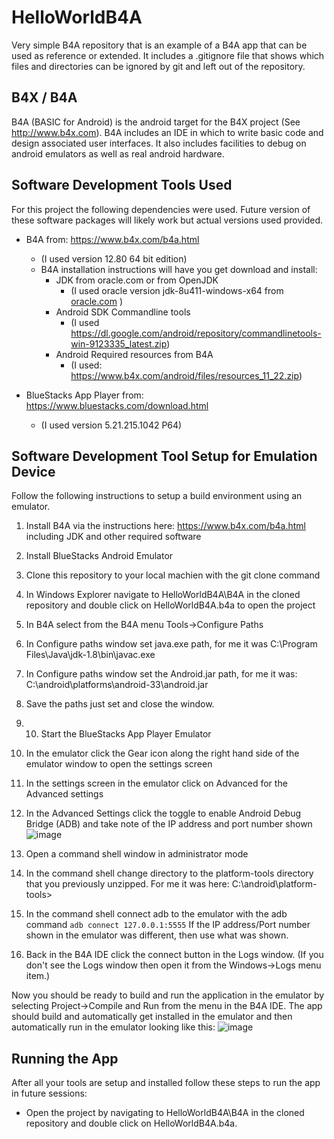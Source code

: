 # HelloWorldB4A
Very simple B4A repository that is an example of a B4A app that can be used as reference or extended.  It includes a .gitignore file that shows which files and directories can be ignored by git and left out of the repository.

## B4X / B4A
B4A (BASIC for Android) is the android target for the B4X project (See http://www.b4x.com).  B4A includes an IDE in which to write basic code and design associated user interfaces.  It also includes facilities to debug on android emulators as well as real android hardware.

## Software Development Tools Used
For this project the following dependencies were used.  Future version of these software packages will likely work but actual versions used provided.
- B4A from: https://www.b4x.com/b4a.html
  - (I used version 12.80 64 bit edition)
  - B4A installation instructions will have you get download and install:
    - JDK from oracle.com or from OpenJDK
      - (I used oracle version jdk-8u411-windows-x64 from [oracle.com](https://www.oracle.com/java/technologies/downloads/?er=221886#java8-windows) ) 
    - Android SDK Commandline tools
      - (I used https://dl.google.com/android/repository/commandlinetools-win-9123335_latest.zip)
    - Android Required resources from B4A
      - (I used: https://www.b4x.com/android/files/resources_11_22.zip)

- BlueStacks App Player from: https://www.bluestacks.com/download.html
  - (I used version  5.21.215.1042 P64)

## Software Development Tool Setup for Emulation Device
Follow the following instructions to setup a build environment using an emulator.
1. Install B4A via the instructions here: https://www.b4x.com/b4a.html including JDK and other required software
2. Install BlueStacks Android Emulator
3. Clone this repository to your local machien with the git clone command
4. In Windows Explorer navigate to HelloWorldB4A\B4A in the cloned repository and double click on HelloWorldB4A.b4a to open the project
5. In B4A select from the B4A menu Tools->Configure Paths
6. In Configure paths window set java.exe path, for me it was C:\Program Files\Java\jdk-1.8\bin\javac.exe
7. In Configure paths window set the Android.jar path, for me it was: C:\android\platforms\android-33\android.jar
8. Save the paths just set and close the window.

9. 10. Start the BlueStacks App Player Emulator
10. In the emulator click the Gear icon along the right hand side of the emulator window to open the settings screen
11. In the settings screen in the emulator click on Advanced for the Advanced settings
12. In the Advanced Settings click the toggle to enable Android Debug Bridge (ADB) and take note of the IP address and port number shown ![image](https://github.com/nealvis/HelloWorldB4A/assets/21041294/9fd97a33-d911-4989-8241-47da686cedf6)

13. Open a command shell window in administrator mode
14. In the command shell change directory to the platform-tools directory that you previously unzipped. For me it was here: C:\android\platform-tools>
15. In the command shell connect adb to the emulator with the adb command `adb connect 127.0.0.1:5555`  If the IP address/Port number shown in the emulator was different, then use what was shown.
16. Back in the B4A IDE click the connect button in the Logs window.  (If you don't see the Logs window then open it from the Windows->Logs menu item.)

Now you should be ready to build and run the application in the emulator by selecting Project->Compile and Run from the menu in the B4A IDE.  The app should build and automatically get installed in the emulator and then automatically run in the emulator looking like this:
![image](https://github.com/nealvis/HelloWorldB4A/assets/21041294/ede18fcb-e2c9-43f9-8bf6-e4186474220b)




## Running the App
After all your tools are setup and installed follow these steps to run the app in future sessions:
- Open the project by navigating to HelloWorldB4A\B4A in the cloned repository and double click on HelloWorldB4A.b4a.

 









